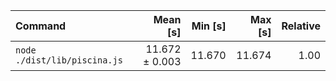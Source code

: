 | Command | Mean [s] | Min [s] | Max [s] | Relative |
|:---|---:|---:|---:|---:|
| `node ./dist/lib/piscina.js` | 11.672 ± 0.003 | 11.670 | 11.674 | 1.00 |
